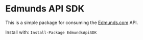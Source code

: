 # Edmunds API SDK
This is a simple package for consuming the [Edmunds.com](http://developer.edmunds.com/) API.

Install with:
`Install-Package EdmundsApiSDK`